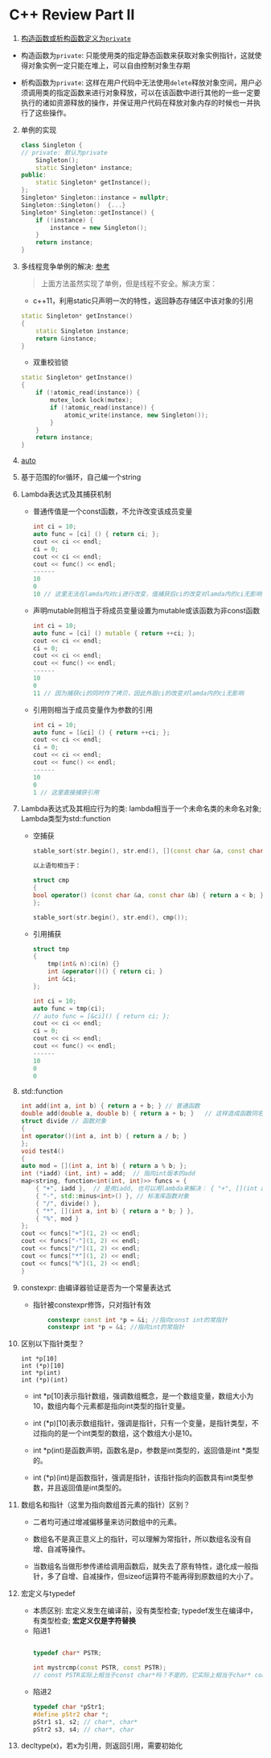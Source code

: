 # C++ Review Part II
1. [构造函数或析构函数定义为`private`](http://www.blogjava.net/fhtdy2004/archive/2009/05/30/278971.html)

- 构造函数为`private`: 只能使用类的指定静态函数来获取对象实例指针，这就使得对象实例一定只能在堆上，可以自由控制对象生存期

- 析构函数为`private`: 这样在用户代码中无法使用`delete`释放对象空间，用户必须调用类的指定函数来进行对象释放，可以在该函数中进行其他的一些一定要执行的诸如资源释放的操作，并保证用户代码在释放对象内存的时候也一并执行了这些操作。

2. 单例的实现
    ```c++
    class Singleton {
    // private: 默认为private
        Singleton();
        static Singleton* instance;     
    public:
        static Singleton* getInstance();
    };
    Singleton* Singleton::instance = nullptr;
    Singleton::Singleton()  {...}
    Singleton* Singleton::getInstance() {
        if (!instance) {
            instance = new Singleton();
        }
        return instance;
    }
    ```

3. 多线程竞争单例的解决: [参考](https://github.com/CyC2018/CS-Notes/blob/master/notes/%E8%AE%BE%E8%AE%A1%E6%A8%A1%E5%BC%8F.md#1-%E5%8D%95%E4%BE%8Bsingleton)

    >上面方法虽然实现了单例，但是线程不安全。解决方案：

    - c++11，利用static只声明一次的特性，返回静态存储区中该对象的引用
    ```c++
    static Singleton* getInstance()
    {
        static Singleton instance;
        return &instance;
    }
    ```

    - 双重校验锁
    ```c++
    static Singleton* getInstance()
    {
        if (!atomic_read(instance)) {
            mutex_lock lock(mutex);
            if (!atomic_read(instance)) {
                atomic_write(instance, new Singleton());
            }
        }
        return instance;
    }
    ```
4. [auto](http://www.cnblogs.com/xuelisheng/p/9379616.html)
5. 基于范围的for循环，自己编一个string
6. Lambda表达式及其捕获机制
    - 普通传值是一个const函数，不允许改变该成员变量
        ```c++
        int ci = 10;
        auto func = [ci] () { return ci; };
        cout << ci << endl;
        ci = 0;
        cout << ci << endl;
        cout << func() << endl;
        ------
        10
        0
        10 // 这里无法在lamda内对ci进行改变，值捕获后ci的改变对lamda内的ci无影响, 相当于const
        ```
    - 声明mutable则相当于将成员变量设置为mutable或该函数为非const函数
        ```c++
        int ci = 10;
        auto func = [ci] () mutable { return ++ci; };
        cout << ci << endl;
        ci = 0;
        cout << ci << endl;
        cout << func() << endl;
        ------
        10
        0
        11 // 因为捕获ci的同时作了拷贝，因此外层ci的改变对lamda内的ci无影响
        ```
    - 引用则相当于成员变量作为参数的引用
        ```c++
        int ci = 10;
        auto func = [&ci] () { return ++ci; };
        cout << ci << endl;
        ci = 0;
        cout << ci << endl;
        cout << func() << endl;
        ------
        10
        0
        1 // 这里直接捕获引用
        ```
7. Lambda表达式及其相应行为的类: lambda相当于一个未命名类的未命名对象; Lambda类型为std::function
    - 空捕获
        ```c++
        stable_sort(str.begin(), str.end(), [](const char &a, const char &b) { return a < b; });

        以上语句相当于：

        struct cmp
        {
        bool operator() (const char &a, const char &b) { return a < b; }
        };

        stable_sort(str.begin(), str.end(), cmp());
        ```
    - 引用捕获
        ```c++
        struct tmp
        {
            tmp(int& n):ci(n) {}
            int &operator()() { return ci; }
            int &ci;
        };

        int ci = 10;
        auto func = tmp(ci);
        // auto func = [&ci]() { return ci; };
        cout << ci << endl;
        ci = 0;
        cout << ci << endl;
        cout << func() << endl;
        ------
        10
        0
        0
        ```
8. std::function
    ```c++
    int add(int a, int b) { return a + b; } // 普通函数
    double add(double a, double b) { return a + b; }   // 这样造成函数同名，直接在函数表得定义中造成二义：{ "+", add }，因为不知道调用哪个add，下面会有解决方案
    struct divide // 函数对象
    {
    int operator()(int a, int b) { return a / b; }
    };
    void test4()
    {
    auto mod = [](int a, int b) { return a % b; };
    int (*iadd) (int, int) = add;  // 指向int版本的add
    map<string, function<int(int, int)>> funcs = {
        { "+", iadd },  // 是用iadd, 也可以用lambda来解决： { "+", [](int a, int b) { return add(a, b); } }
        { "-", std::minus<int>() }, // 标准库函数对象 
        { "/", divide() },
        { "*", [](int a, int b) { return a * b; } },
        { "%", mod }
    };
    cout << funcs["+"](1, 2) << endl;
    cout << funcs["-"](1, 2) << endl;
    cout << funcs["/"](1, 2) << endl;
    cout << funcs["*"](1, 2) << endl;
    cout << funcs["%"](1, 2) << endl;   
    }
    ```

9. constexpr: 由编译器验证是否为一个常量表达式

    * 指针被constexpr修饰，只对指针有效

        ```c++
            constexpr const int *p = &i; //指向const int的常指针
            constexpr int *p = &i; //指向int的常指针
        ```

10. 区别以下指针类型？
    
    ```
    int *p[10]
    int (*p)[10]
    int *p(int)
    int (*p)(int)
    ```
    
    - int *p[10]表示指针数组，强调数组概念，是一个数组变量，数组大小为10，数组内每个元素都是指向int类型的指针变量。

    - int (*p)[10]表示数组指针，强调是指针，只有一个变量，是指针类型，不过指向的是一个int类型的数组，这个数组大小是10。

    - int *p(int)是函数声明，函数名是p，参数是int类型的，返回值是int *类型的。

    - int (*p)(int)是函数指针，强调是指针，该指针指向的函数具有int类型参数，并且返回值是int类型的。

11. 数组名和指针（这里为指向数组首元素的指针）区别？

    - 二者均可通过增减偏移量来访问数组中的元素。

    - 数组名不是真正意义上的指针，可以理解为常指针，所以数组名没有自增、自减等操作。

    - 当数组名当做形参传递给调用函数后，就失去了原有特性，退化成一般指针，多了自增、自减操作，但sizeof运算符不能再得到原数组的大小了。

12. 宏定义与typedef
    - 本质区别: 宏定义发生在编译前，没有类型检查; typedef发生在编译中，有类型检查; **宏定义仅是字符替换**
    - 陷进1
        ```c++

        typedef char* PSTR;

        int mystrcmp(const PSTR, const PSTR); 
        // const PSTR实际上相当于const char*吗？不是的，它实际上相当于char* const
        ```
    - 陷进2
        ```c++
        typedef char *pStr1; 
        #define pStr2 char *; 
        pStr1 s1, s2; // char*, char*
        pStr2 s3, s4; // char*, char
        ```
13. decltype(x)，若x为引用，则返回引用，需要初始化

